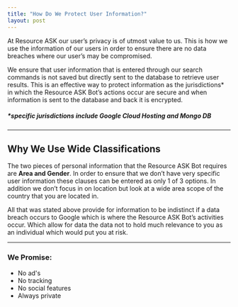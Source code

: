 ```yaml
---
title: "How Do We Protect User Information?"
layout: post
---
```


At Resource ASK our user’s privacy is of utmost value to us. This is how we use the information of our users in order to ensure there are no data breaches where our user’s may be compromised.


We ensure that user information that is entered through our search commands is not saved but directly sent to the database to retrieve user results. This is an effective way to protect information as the jurisdictions* in which the Resource ASK Bot’s actions occur are secure and when information is sent to the database and back it is encrypted.
##### *specific jurisdictions include Google Cloud Hosting and Mongo DB

---

## Why We Use Wide Classifications
The two pieces of personal information that the Resource ASK Bot requires are **Area and Gender**. In order to ensure that we don’t have very specific user information these clauses can be entered as only 1 of 3 options. In addition we don’t focus in on location but look at a wide area scope of the country that you are located in.

 All that was stated above provide for information to be indistinct if a data breach occurs to Google which is where the Resource ASK Bot’s activities occur. Which allow for data the data not to hold much relevance to you as an individual which would put you at risk.  
 
 ---
 
 ### We Promise:
 - No ad's
 - No tracking
 - No social features
 - Always private
